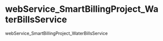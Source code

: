 # webService_SmartBillingProject_WaterBillsService
webService_SmartBillingProject_WaterBillsService
